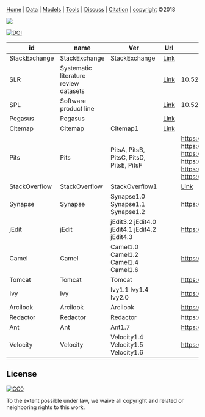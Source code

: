 [Home](http://tiny.cc/data-SE) |
[Data](DATA.md) |
[Models](MODELS.md) |
[Tools](TOOLS.md) |
[Discuss](https://github.com/ai-se/ResourcesDataDrivenSBSE/issues) |
[Citation](CITATION.md) |
[copyright](https://github.com/ai-se/ResourcesDataDrivenSBSE/blob/master/LICENSE.md) &copy;2018 

![](https://github.com/ai-se/ResourceDataDrivenSBSE/raw/master/img/banner.png)


 [![DOI](https://zenodo.org/badge/116411075.svg)](https://zenodo.org/badge/latestdoi/116411075)

id|name |Ver|Url|Doi
---|---|---|---|---
StackExchange|StackExchange|StackExchange|[Link](https://archive.org/details/stackexchange)||
SLR|Systematic literature review datasets||[Link](https://doi.org/10.5281/zenodo.1162952)|10.5281/zenodo.1162952
SPL|Software product line||[Link](https://doi.org/10.5281/zenodo.495498)|10.5281/zenodo.495498
Pegasus|Pegasus||[Link](https://confluence.pegasus.isi.edu/display/pegasus/WorkflowGenerator)||
Citemap|Citemap|Citemap1|[Link](https://github.com/ai-se/Pits_lda/blob/master/dataset/preproc_citemap.csv)||
Pits|Pits|PitsA, PitsB, PitsC, PitsD, PitsE, PitsF||https://doi.org/10.5281/zenodo.268475 https://doi.org/10.5281/zenodo.439580 https://doi.org/10.5281/zenodo.439581 https://doi.org/10.5281/zenodo.268447 https://doi.org/10.5281/zenodo.439582 https://doi.org/10.5281/zenodo.268513
StackOverflow|StackOverflow|StackOverflow1||[Link](http://tiny.cc/SOProcess)||
Synapse|Synapse|Synapse1.0 Synapse1.1 Synapse1.2||https://doi.org/10.5281/zenodo.322449||
jEdit|jEdit|jEdit3.2 jEdit4.0 jEdit4.1 jEdit4.2 jEdit4.3 ||https://doi.org/10.5281/zenodo.268458|
Camel|Camel|Camel1.0 Camel1.2 Camel1.4 Camel1.6||https://doi.org/10.5281/zenodo.268442|
Tomcat|Tomcat|Tomcat||https://doi.org/10.5281/zenodo.322454|
Ivy|Ivy|Ivy1.1 Ivy1.4 Ivy2.0||https://doi.org/10.5281/zenodo.322436|
Arcilook|Arcilook|Arcilook||https://doi.org/10.5281/zenodo.322430|
Redactor|Redactor|Redactor||https://doi.org/10.5281/zenodo.322445|
Ant|Ant|Ant1.7||https://doi.org/10.5281/zenodo.268440|
Velocity|Velocity|Velocity1.4 Velocity1.5 Velocity1.6||https://doi.org/10.5281/zenodo.322455|


## License

[![CC0](http://mirrors.creativecommons.org/presskit/buttons/88x31/svg/cc-zero.svg)](https://creativecommons.org/publicdomain/zero/1.0/)

To the extent possible under law, we waive all copyright and related or neighboring rights to this work.
